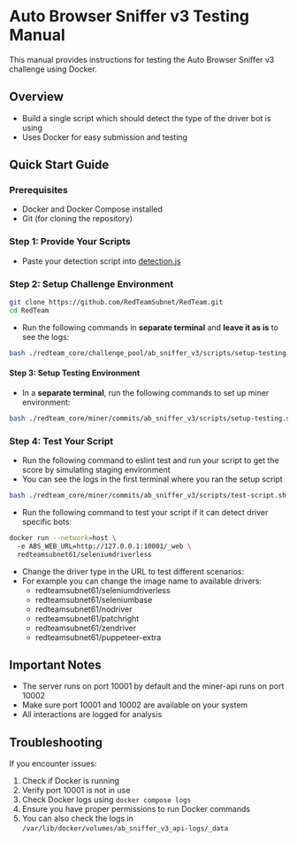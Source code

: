 # Auto Browser Sniffer v3 Testing Manual

This manual provides instructions for testing the Auto Browser Sniffer v3 challenge using Docker.

## Overview

- Build a single script which should detect the type of the driver bot is using
- Uses Docker for easy submission and testing

## Quick Start Guide

### Prerequisites

- Docker and Docker Compose installed
- Git (for cloning the repository)

### Step 1: Provide Your Scripts

- Paste your detection script into [detection.js](../../../redteam_core/challenge_pool/ab_sniffer_v3/src/templates/static/detection/detection.js)

### Step 2: Setup Challenge Environment

```bash
git clone https://github.com/RedTeamSubnet/RedTeam.git
cd RedTeam
```

- Run the following commands in **separate terminal** and **leave it as is** to see the logs:

```bash
bash ./redteam_core/challenge_pool/ab_sniffer_v3/scripts/setup-testing.sh
```

#### Step 3: Setup Testing Environment

- In a **separate terminal**, run the following commands to set up miner environment:

```bash
bash ./redteam_core/miner/commits/ab_sniffer_v3/scripts/setup-testing.sh
```

### Step 4: Test Your Script

- Run the following command to eslint test and run your script to get the score by simulating staging environment
- You can see the logs in the first terminal where you ran the setup script

```bash
bash ./redteam_core/miner/commits/ab_sniffer_v3/scripts/test-script.sh
```

- Run the following command to test your script if it can detect driver specific bots:

```bash
docker run --network=host \                                                            
  -e ABS_WEB_URL=http://127.0.0.1:10001/_web \
  redteamsubnet61/seleniumdriverless
```

- Change the driver type in the URL to test different scenarios:
- For example you can change the image name to available drivers:
    - redteamsubnet61/seleniumdriverless
    - redteamsubnet61/seleniumbase
    - redteamsubnet61/nodriver
    - redteamsubnet61/patchright
    - redteamsubnet61/zendriver
    - redteamsubnet61/puppeteer-extra

## Important Notes

- The server runs on port 10001 by default and the miner-api runs on port 10002
- Make sure port 10001 and 10002 are available on your system
- All interactions are logged for analysis

## Troubleshooting

If you encounter issues:

1. Check if Docker is running
2. Verify port 10001 is not in use
3. Check Docker logs using `docker compose logs`
4. Ensure you have proper permissions to run Docker commands
5. You can also check the logs in `/var/lib/docker/volumes/ab_sniffer_v3_api-logs/_data`
